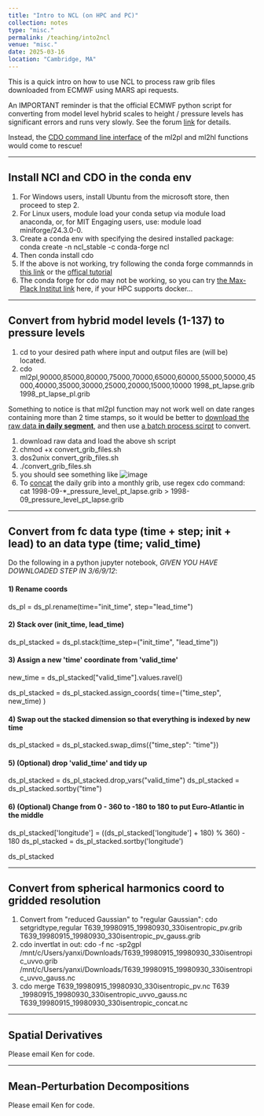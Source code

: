 ```yaml
---
title: "Intro to NCL (on HPC and PC)"
collection: notes
type: "misc."
permalink: /teaching/into2ncl
venue: "misc."
date: 2025-03-16
location: "Cambridge, MA"
---
```


This is a quick intro on how to use NCL to process raw grib files downloaded from ECMWF using MARS api requests.

An IMPORTANT reminder is that the official ECMWF python script for converting from model level hybrid scales to height / pressure levels 
has significant errors and runs very slowly. See the forum [link](https://forum.ecmwf.int/t/bugs-in-era5-complete-reanalysis-cds-conversion-python-scripts/10696) for details.

Instead, the [CDO command line interface](http://www.idris.fr/media/ada/cdo.pdf) of the ml2pl and ml2hl functions would come to rescue!

---

## Install NCl and CDO in the conda env
1. For Windows users, install Ubuntu from the microsoft store, then proceed to step 2.
2. For Linux users, module load your conda setup via module load anaconda, or, for MIT Engaging users, use: module load miniforge/24.3.0-0.
3. Create a conda env with specifying the desired installed package: conda create -n ncl_stable -c conda-forge ncl
4. Then conda install cdo
5. If the above is not working, try following the conda forge commannds in [this link](https://bairdlangenbrunner.github.io/python-for-climate-scientists/conda/setting-up-conda-environments.html) or the [offical tutorial](https://www.ncl.ucar.edu/Download/conda.shtml)
6. The conda forge for cdo may not be working, so you can try [the Max-Plack Institut link](https://code.mpimet.mpg.de/projects/cdo/wiki/Anaconda) here, if your HPC supports docker...

---

## Convert from hybrid model levels (1-137) to pressure levels
1. cd to your desired path where input and output files are (will be) located.
2. cdo ml2pl,90000,85000,80000,75000,70000,65000,60000,55000,50000,45000,40000,35000,30000,25000,20000,15000,10000 1998_pt_lapse.grib 1998_pt_lapse_pl.grib

Something to notice is that ml2pl function may not work well on date ranges containing more than 2 time stamps, so it would be better to [download the raw data **in daily segment**](https://colab.research.google.com/drive/1ugiWBGnX5VypfHle1PuOJgWs9PHV2Ood?usp=sharing), and then use [a batch process scirpt](https://colab.research.google.com/drive/12CvdhawhnsKMBHQBNRZ-x2tjl0N5vALI?usp=sharing) to convert.
1. download raw data and load the above sh script
2. chmod +x convert_grib_files.sh
3. dos2unix convert_grib_files.sh
4. ./convert_grib_files.sh
5. you should see something like ![image](https://github.com/user-attachments/assets/03eef26e-add5-4ae1-874b-7d37fe0cd45e)
6. To [concat](https://confluence.ecmwf.int/display/CKB/How+to+merge+multiple+GRIB+or+NetCDF+files) the daily grib into a monthly grib, use regex cdo command: cat 1998-09-*_pressure_level_pt_lapse.grib > 1998-09_pressure_level_pt_lapse.grib

---

## Convert from fc data type (time + step; init + lead) to an data type (time; valid_time)
Do the following in a python jupyter notebook, *GIVEN YOU HAVE DOWNLOADED STEP IN 3/6/9/12*:
#### 1) Rename coords
ds_pl = ds_pl.rename(time="init_time", step="lead_time")

#### 2) Stack over (init_time, lead_time)
ds_pl_stacked = ds_pl.stack(time_step=("init_time", "lead_time"))

#### 3) Assign a new 'time' coordinate from 'valid_time'
new_time = ds_pl_stacked["valid_time"].values.ravel()

ds_pl_stacked = ds_pl_stacked.assign_coords(
    time=("time_step", new_time)
)

#### 4) Swap out the stacked dimension so that everything is indexed by new time
ds_pl_stacked = ds_pl_stacked.swap_dims({"time_step": "time"})

#### 5) (Optional) drop 'valid_time' and tidy up
ds_pl_stacked = ds_pl_stacked.drop_vars("valid_time")
ds_pl_stacked = ds_pl_stacked.sortby("time")

#### 6) (Optional) Change from 0 - 360 to -180 to 180 to put Euro-Atlantic in the middle
ds_pl_stacked['longitude'] = ((ds_pl_stacked['longitude'] + 180) % 360) - 180
ds_pl_stacked = ds_pl_stacked.sortby('longitude') 

ds_pl_stacked

---

## Convert from spherical harmonics coord to gridded resolution
1. Convert from "reduced Gaussian" to "regular Gaussian": 
cdo setgridtype,regular T639_19980915_19980930_330isentropic_pv.grib T639_19980915_19980930_330isentropic_pv_gauss.grib
2. cdo invertlat in out: cdo -f nc -sp2gpl /mnt/c/Users/yanxi/Downloads/T639_19980915_19980930_330isentropic_uvvo.grib /mnt/c/Users/yanxi/Downloads/T639_19980915_19980930_330isentropic_uvvo_gauss.nc
3. cdo merge T639_19980915_19980930_330isentropic_pv.nc T639
_19980915_19980930_330isentropic_uvvo_gauss.nc T639_19980915_19980930_330isentropic_concat.nc

---

## Spatial Derivatives
Please email Ken for code.

---

## Mean-Perturbation Decompositions
Please email Ken for code.


